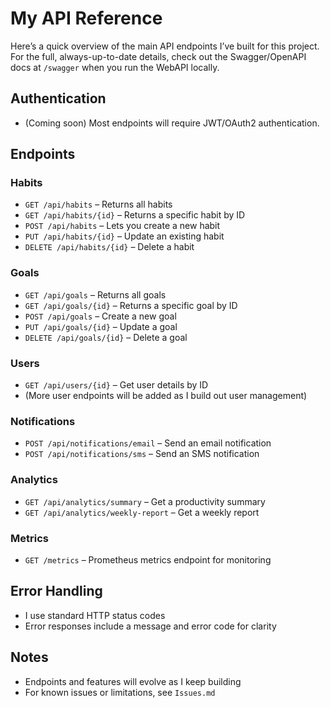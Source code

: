 # My API Reference

Here’s a quick overview of the main API endpoints I’ve built for this project. For the full, always-up-to-date details, check out the Swagger/OpenAPI docs at `/swagger` when you run the WebAPI locally.

## Authentication
- (Coming soon) Most endpoints will require JWT/OAuth2 authentication.

## Endpoints

### Habits
- `GET /api/habits` – Returns all habits
- `GET /api/habits/{id}` – Returns a specific habit by ID
- `POST /api/habits` – Lets you create a new habit
- `PUT /api/habits/{id}` – Update an existing habit
- `DELETE /api/habits/{id}` – Delete a habit

### Goals
- `GET /api/goals` – Returns all goals
- `GET /api/goals/{id}` – Returns a specific goal by ID
- `POST /api/goals` – Create a new goal
- `PUT /api/goals/{id}` – Update a goal
- `DELETE /api/goals/{id}` – Delete a goal

### Users
- `GET /api/users/{id}` – Get user details by ID
- (More user endpoints will be added as I build out user management)

### Notifications
- `POST /api/notifications/email` – Send an email notification
- `POST /api/notifications/sms` – Send an SMS notification

### Analytics
- `GET /api/analytics/summary` – Get a productivity summary
- `GET /api/analytics/weekly-report` – Get a weekly report

### Metrics
- `GET /metrics` – Prometheus metrics endpoint for monitoring

## Error Handling
- I use standard HTTP status codes
- Error responses include a message and error code for clarity

## Notes
- Endpoints and features will evolve as I keep building
- For known issues or limitations, see `Issues.md`
